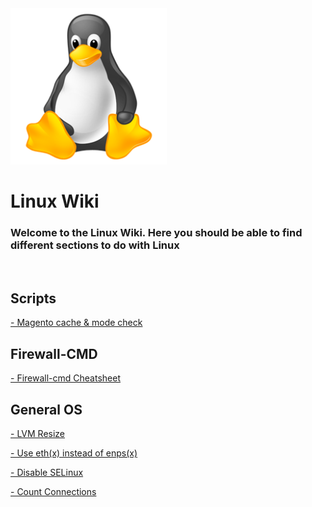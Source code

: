<img src="https://github.com/Ashdf1992/wiki/blob/main/assets/images/linux-icon-28163.png" width="250"/>

# Linux Wiki
### Welcome to the Linux Wiki. Here you should be able to find different sections to do with Linux

<br>

## Scripts
[- Magento cache & mode check](https://github.com/Ashdf1992/wiki/blob/main/assets/pages/Linux/MagentoModeCheck.md)
<br>

## Firewall-CMD
[- Firewall-cmd Cheatsheet](https://github.com/Ashdf1992/wiki/blob/main/assets/pages/Linux/FirewallCMD-Cheatsheet.md)
<br>

## General OS
[- LVM Resize](https://github.com/Ashdf1992/wiki/blob/main/assets/pages/Linux/LVM_Resize.md)

[- Use eth(x) instead of enps(x)](https://github.com/Ashdf1992/wiki/blob/main/assets/pages/Linux/enps0toeth0.md)

[- Disable SELinux](https://github.com/Ashdf1992/wiki/blob/main/assets/pages/Linux/disable-selinux.md)

[- Count Connections](https://github.com/Ashdf1992/wiki/blob/main/assets/pages/Linux/CountConnections.md)
<br>
